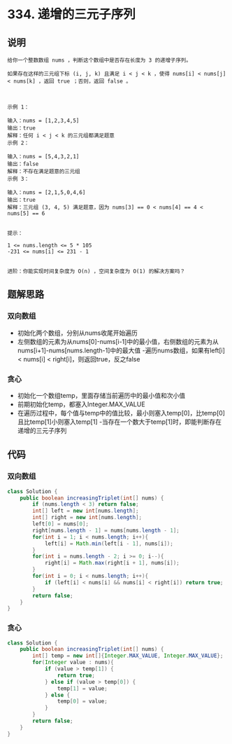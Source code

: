 # 334. 递增的三元子序列

## 说明

```
给你一个整数数组 nums ，判断这个数组中是否存在长度为 3 的递增子序列。

如果存在这样的三元组下标 (i, j, k) 且满足 i < j < k ，使得 nums[i] < nums[j] < nums[k] ，返回 true ；否则，返回 false 。

 

示例 1：

输入：nums = [1,2,3,4,5]
输出：true
解释：任何 i < j < k 的三元组都满足题意
示例 2：

输入：nums = [5,4,3,2,1]
输出：false
解释：不存在满足题意的三元组
示例 3：

输入：nums = [2,1,5,0,4,6]
输出：true
解释：三元组 (3, 4, 5) 满足题意，因为 nums[3] == 0 < nums[4] == 4 < nums[5] == 6
 

提示：

1 <= nums.length <= 5 * 105
-231 <= nums[i] <= 231 - 1
 

进阶：你能实现时间复杂度为 O(n) ，空间复杂度为 O(1) 的解决方案吗？
```

## 题解思路

### 双向数组

- 初始化两个数组，分别从nums收尾开始遍历
- 左侧数组的元素为从nums[0]-nums[i-1]中的最小值，右侧数组的元素为从nums[i+1]-nums[nums.length-1]中的最大值
-遍历nums数组，如果有left[i] < nums[i] < right[i]，则返回true，反之false

### 贪心

- 初始化一个数组temp，里面存储当前遍历中的最小值和次小值
- 前期初始化temp，都塞入Integer.MAX_VALUE
- 在遍历过程中，每个值与temp中的值比较，最小则塞入temp[0]，比temp[0]且比temp[1]小则塞入temp[1]
-当存在一个数大于temp[1]时，即能判断存在递增的三元子序列

## 代码

### 双向数组

```java
class Solution {
    public boolean increasingTriplet(int[] nums) {
        if (nums.length < 3) return false;
        int[] left = new int[nums.length];
        int[] right = new int[nums.length];
        left[0] = nums[0];
        right[nums.length - 1] = nums[nums.length - 1];
        for(int i = 1; i < nums.length; i++){
            left[i] = Math.min(left[i - 1], nums[i]);
        }
        for(int i = nums.length - 2; i >= 0; i--){
            right[i] = Math.max(right[i + 1], nums[i]);
        }
        for(int i = 0; i < nums.length; i++){
            if (left[i] < nums[i] && nums[i] < right[i]) return true;
        }
        return false;
    }
}
```

### 贪心

```java
class Solution {
    public boolean increasingTriplet(int[] nums) {
        int[] temp = new int[]{Integer.MAX_VALUE, Integer.MAX_VALUE};
        for(Integer value : nums){
            if (value > temp[1]) {
                return true;
            } else if (value > temp[0]) {
                temp[1] = value;
            } else {
                temp[0] = value;
            }
        }
        return false;
    }
}
```


